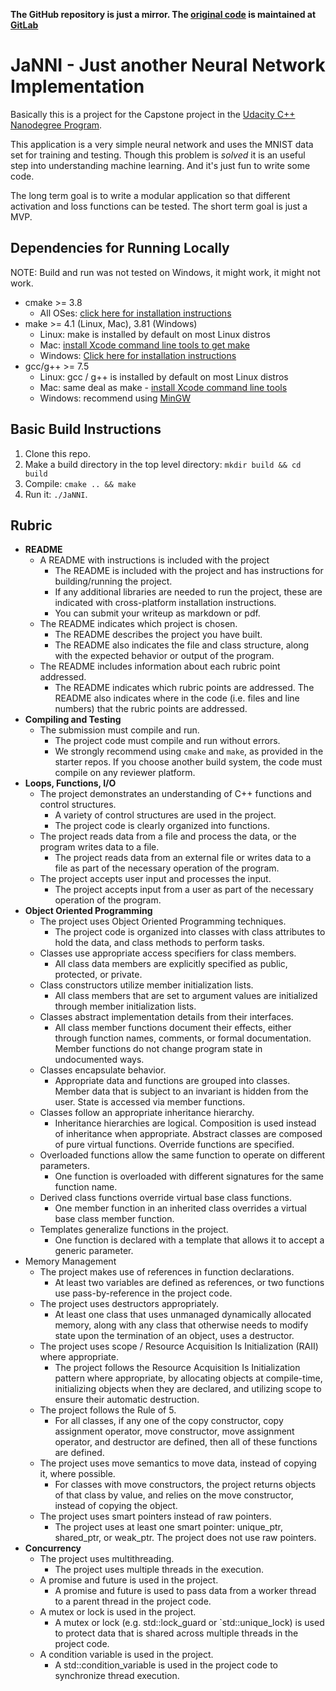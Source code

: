 **The GitHub repository is just a mirror. The [original code](https://gitlab.com/akutschi/janni/) is maintained at [GitLab](https://gitlab.com/)**

# JaNNI - Just another Neural Network Implementation

Basically this is a project for the Capstone project in the [Udacity C++ Nanodegree Program](https://www.udacity.com/course/c-plus-plus-nanodegree--nd213).

This application is a very simple neural network and uses the MNIST data set for training and testing. Though this problem is _solved_ it is an useful step into understanding machine learning. And it's just fun to write some code.

The long term goal is to write a modular application so that different activation and loss functions can be tested. The short term goal is just a MVP.

## Dependencies for Running Locally

NOTE: Build and run was not tested on Windows, it might work, it might not work.

* cmake >= 3.8
  * All OSes: [click here for installation instructions](https://cmake.org/install/)
* make >= 4.1 (Linux, Mac), 3.81 (Windows)
  * Linux: make is installed by default on most Linux distros
  * Mac: [install Xcode command line tools to get make](https://developer.apple.com/xcode/features/)
  * Windows: [Click here for installation instructions](http://gnuwin32.sourceforge.net/packages/make.htm)
* gcc/g++ >= 7.5
  * Linux: gcc / g++ is installed by default on most Linux distros
  * Mac: same deal as make - [install Xcode command line tools](https://developer.apple.com/xcode/features/)
  * Windows: recommend using [MinGW](http://www.mingw.org/)

## Basic Build Instructions

1. Clone this repo.
2. Make a build directory in the top level directory: `mkdir build && cd build`
3. Compile: `cmake .. && make`
4. Run it: `./JaNNI`.

## Rubric

+ **README**
  + A README with instructions is included with the project
    + The README is included with the project and has instructions for building/running the project. 
    + If any additional libraries are needed to run the project, these are indicated with cross-platform installation instructions.
    + You can submit your writeup as markdown or pdf.
  + The README indicates which project is chosen.
    + The README describes the project you have built.
    + The README also indicates the file and class structure, along with the expected behavior or output of the program.
  + The README includes information about each rubric point addressed.
    + The README indicates which rubric points are addressed. The README also indicates where in the code (i.e. files and line numbers) that the rubric points are addressed.
+ **Compiling and Testing**
  + The submission must compile and run.
    + The project code must compile and run without errors.
    + We strongly recommend using `cmake` and `make`, as provided in the starter repos. If you choose another build system, the code must compile on any reviewer platform.
+ **Loops, Functions, I/O**
  + The project demonstrates an understanding of C++ functions and control structures.
    + A variety of control structures are used in the project.
    + The project code is clearly organized into functions.
  + The project reads data from a file and process the data, or the program writes data to a file.
	  + The project reads data from an external file or writes data to a file as part of the necessary operation of the program.
  + The project accepts user input and processes the input.
	  + The project accepts input from a user as part of the necessary operation of the program.
+ **Object Oriented Programming**
  + The project uses Object Oriented Programming techniques.
	  + The project code is organized into classes with class attributes to hold the data, and class methods to perform tasks.
  + Classes use appropriate access specifiers for class members.
	  + All class data members are explicitly specified as public, protected, or private.
  + Class constructors utilize member initialization lists.
	  + All class members that are set to argument values are initialized through member initialization lists.
  + Classes abstract implementation details from their interfaces.
	  + All class member functions document their effects, either through function names, comments, or formal documentation. Member functions do not change program state in undocumented ways.
  + Classes encapsulate behavior.
	  + Appropriate data and functions are grouped into classes. Member data that is subject to an invariant is hidden from the user. State is accessed via member functions.
  + Classes follow an appropriate inheritance hierarchy.
	  + Inheritance hierarchies are logical. Composition is used instead of inheritance when appropriate. Abstract classes are composed of pure virtual functions. Override functions are specified.
  + Overloaded functions allow the same function to operate on different parameters.
	  + One function is overloaded with different signatures for the same function name.
  + Derived class functions override virtual base class functions.
	  + One member function in an inherited class overrides a virtual base class member function.
  + Templates generalize functions in the project.
	  + One function is declared with a template that allows it to accept a generic parameter.
+ Memory Management
  + The project makes use of references in function declarations.
	  + At least two variables are defined as references, or two functions use pass-by-reference in the project code.
  + The project uses destructors appropriately.
	  + At least one class that uses unmanaged dynamically allocated memory, along with any class that otherwise needs to modify state upon the termination of an object, uses a destructor.
  + The project uses scope / Resource Acquisition Is Initialization (RAII) where appropriate.
	  + The project follows the Resource Acquisition Is Initialization pattern where appropriate, by allocating objects at compile-time, initializing objects when they are declared, and utilizing scope to ensure their automatic destruction.
  + The project follows the Rule of 5.
	  + For all classes, if any one of the copy constructor, copy assignment operator, move constructor, move assignment operator, and destructor are defined, then all of these functions are defined.
  + The project uses move semantics to move data, instead of copying it, where possible.
	  + For classes with move constructors, the project returns objects of that class by value, and relies on the move constructor, instead of copying the object.
  + The project uses smart pointers instead of raw pointers.
	  + The project uses at least one smart pointer: unique_ptr, shared_ptr, or weak_ptr. The project does not use raw pointers.
+ **Concurrency**
  + The project uses multithreading.
	  + The project uses multiple threads in the execution.
  + A promise and future is used in the project.
	  + A promise and future is used to pass data from a worker thread to a parent thread in the project code.
  + A mutex or lock is used in the project.
    + A mutex or lock (e.g. std::lock_guard or `std::unique_lock) is used to protect data that is shared across multiple threads in the project code.
  + A condition variable is used in the project.
	  + A std::condition_variable is used in the project code to synchronize thread execution.
